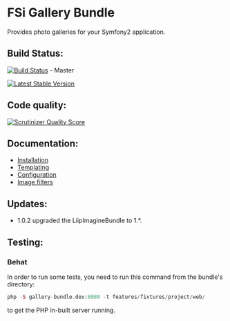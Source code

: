 # FSi Gallery Bundle

Provides photo galleries for your Symfony2 application. 

## Build Status:  
[![Build Status](https://travis-ci.org/fsi-open/gallery-bundle.png?branch=master)](https://travis-ci.org/fsi-open/gallery-bundle) - Master

[![Latest Stable Version](https://poser.pugx.org/fsi/gallery-bundle/v/stable.png)](https://packagist.org/packages/fsi/gallery-bundle)

## Code quality:  
[![Scrutinizer Quality Score](https://scrutinizer-ci.com/g/fsi-open/gallery-bundle/badges/quality-score.png?s=aae716755c2709463f295c7d3f0688e8e58a60f1)](https://scrutinizer-ci.com/g/fsi-open/gallery-bundle/)

## Documentation:

- [Installation](Resources/doc/installation.md)
- [Templating](Resources/doc/templating.md)
- [Configuration](Resources/doc/configuration.md)
- [Image filters](Resources/doc/imagine_filters.md)

## Updates:

- 1.0.2 upgraded the LiipImagineBundle to 1.*.

## Testing:

### Behat
In order to run some tests, you need to run this command from the bundle's directory:

```php
php -S gallery-bundle.dev:8080 -t features/fixtures/project/web/
```

to get the PHP in-built server running.
